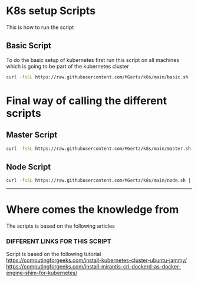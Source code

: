 # K8s setup Scripts

This is how to run the script

## Basic Script
To do the basic setup of kubernetes first run this script on all machines which is going to be part of the kubernetes cluster

```bash
curl -fsSL https://raw.githubusercontent.com/MGertz/k8s/main/basic.sh | sudo sh
```



# Final way of calling the different scripts
## Master Script
```bash
curl -fsSL https://raw.githubusercontent.com/MGertz/k8s/main/master.sh | sudo sh
```

## Node Script
```bash
curl -fsSL https://raw.githubusercontent.com/MGertz/k8s/main/node.sh | sudo sh
```



---
# Where comes the knowledge from
The scripts is based on the following articles
### DIFFERENT LINKS FOR THIS SCRIPT
Script is based on the following tutorial
https://computingforgeeks.com/install-kubernetes-cluster-ubuntu-jammy/
https://computingforgeeks.com/install-mirantis-cri-dockerd-as-docker-engine-shim-for-kubernetes/

